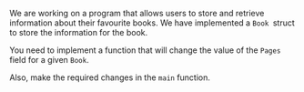 We are working on a program that allows users to store and retrieve information about their favourite books. We have implemented a `Book `struct to store the information for the book.

You need to implement a function that will change the value of the `Pages` field for a given `Book`.

Also, make the required changes in the `main` function.
